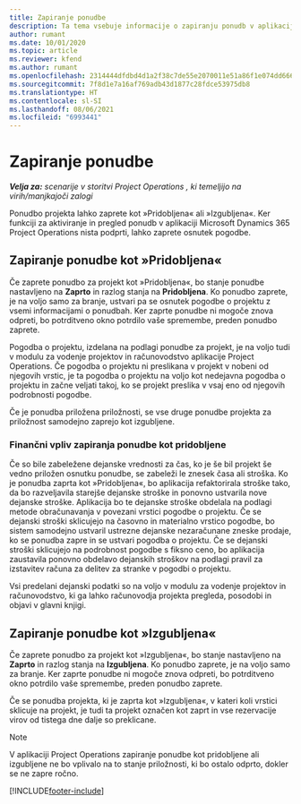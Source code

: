 ```yaml
---
title: Zapiranje ponudbe
description: Ta tema vsebuje informacije o zapiranju ponudb v aplikaciji Project Operations.
author: rumant
ms.date: 10/01/2020
ms.topic: article
ms.reviewer: kfend
ms.author: rumant
ms.openlocfilehash: 2314444dfdbd4d1a2f38c7de55e2070011e51a86f1e074dd6667d54393c641fe
ms.sourcegitcommit: 7f8d1e7a16af769adb43d1877c28fdce53975db8
ms.translationtype: HT
ms.contentlocale: sl-SI
ms.lasthandoff: 08/06/2021
ms.locfileid: "6993441"
---
```

# <a name="close-a-quote"></a>Zapiranje ponudbe

_**Velja za:** scenarije v storitvi Project Operations , ki temeljijo na virih/manjkajoči zalogi_

Ponudbo projekta lahko zaprete kot »Pridobljena« ali »Izgubljena«. Ker funkciji za aktiviranje in pregled ponudb v aplikaciji Microsoft Dynamics 365 Project Operations nista podprti, lahko zaprete osnutek pogodbe.

## <a name="close-a-quote-as-won"></a>Zapiranje ponudbe kot »Pridobljena«

Če zaprete ponudbo za projekt kot »Pridobljena«, bo stanje ponudbe nastavljeno na **Zaprto** in razlog stanja na **Pridobljena**. Ko ponudbo zaprete, je na voljo samo za branje, ustvari pa se osnutek pogodbe o projektu z vsemi informacijami o ponudbah. Ker zaprte ponudbe ni mogoče znova odpreti, bo potrditveno okno potrdilo vaše spremembe, preden ponudbo zaprete.

Pogodba o projektu, izdelana na podlagi ponudbe za projekt, je na voljo tudi v modulu za vodenje projektov in računovodstvo aplikacije Project Operations. Če pogodba o projektu ni preslikana v projekt v nobeni od njegovih vrstic, je ta pogodba o projektu na voljo kot nedejavna pogodba o projektu in začne veljati takoj, ko se projekt preslika v vsaj eno od njegovih podrobnosti pogodbe.

Če je ponudba priložena priložnosti, se vse druge ponudbe projekta za priložnost samodejno zaprejo kot izgubljene.

### <a name="financial-impact-of-closing-a-quote-as-won"></a>Finančni vpliv zapiranja ponudbe kot pridobljene

Če so bile zabeležene dejanske vrednosti za čas, ko je še bil projekt še vedno priložen osnutku ponudbe, se zabeleži le znesek časa ali stroška. Ko je ponudba zaprta kot »Pridobljena«, bo aplikacija refaktorirala stroške tako, da bo razveljavila starejše dejanske stroške in ponovno ustvarila nove dejanske stroške. Aplikacija bo te dejanske stroške obdelala na podlagi metode obračunavanja v povezani vrstici pogodbe o projektu. Če se dejanski stroški sklicujejo na časovno in materialno vrstico pogodbe, bo sistem samodejno ustvaril ustrezne dejanske nezaračunane zneske prodaje, ko se ponudba zapre in se ustvari pogodba o projektu. Če se dejanski stroški sklicujejo na podrobnost pogodbe s fiksno ceno, bo aplikacija zaustavila ponovno obdelavo dejanskih stroškov na podlagi pravil za izstavitev računa za delitev za stranke v pogodbi o projektu.

Vsi predelani dejanski podatki so na voljo v modulu za vodenje projektov in računovodstvo, ki ga lahko računovodja projekta pregleda, posodobi in objavi v glavni knjigi. 

## <a name="close-a-quote-as-lost"></a>Zapiranje ponudbe kot »Izgubljena«

Če zaprete ponudbo za projekt kot »Izgubljena«, bo stanje nastavljeno na **Zaprto** in razlog stanja na **Izgubljena**. Ko ponudbo zaprete, je na voljo samo za branje. Ker zaprte ponudbe ni mogoče znova odpreti, bo potrditveno okno potrdilo vaše spremembe, preden ponudbo zaprete.

Če se ponudba projekta, ki je zaprta kot »Izgubljena«, v kateri koli vrstici sklicuje na projekt, je tudi ta projekt označen kot zaprt in vse rezervacije virov od tistega dne dalje so preklicane.

> [!NOTE]
> V aplikaciji Project Operations zapiranje ponudbe kot pridobljene ali izgubljene ne bo vplivalo na to stanje priložnosti, ki bo ostalo odprto, dokler se ne zapre ročno.


[!INCLUDE[footer-include](../includes/footer-banner.md)]